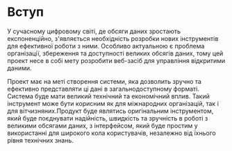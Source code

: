 # Вступ

У сучасному цифровому світі, де обсяги даних зростають експоненційно, з'являється необхідність розробки нових інструментів для ефективної роботи з ними. Особливо актуальною є проблема організації, збереження та доступності великих обсягів даних, тому цей проект несе в собі мету розробити веб-засіб для управління відкритими даними.

Проект має на меті створення системи, яка дозволить зручно та ефективно представляти ці дані в загальнодоступному форматі. Система буде мати великий технічний та економічний вплив. Такий інструмент може бути корисним як для міжнародних організацій, так і для вітчизняних.Продукт буде являтись оригінальним інструментом, який буде поєднувати надійність, швидкість та зручність в роботі з великими обсягами даних, з інтерфейсом, який буде простим у використанні для широкого кола користувачів, незалежно від їхнього рівня технічних знань.